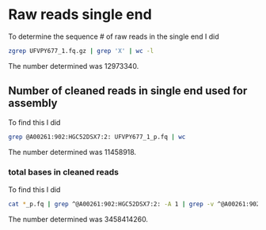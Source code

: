 # Raw reads single end
To determine the sequence # of raw reads in the single end I did 

```bash
zgrep UFVPY677_1.fq.gz | grep 'X' | wc -l 
```
The number determined was 12973340.

## Number of cleaned reads in single end used for assembly
To find this I did  

```bash
grep @A00261:902:HGC52DSX7:2: UFVPY677_1_p.fq | wc
```

The number determined was 11458918.


### total bases in cleaned reads
To find this I did 
```bash 
cat *_p.fq | grep ^@A00261:902:HGC52DSX7:2: -A 1 | grep -v ^@A00261:902:HGC52DSX7:2: | grep -v '-' | grep [ATCG] | wc 
```

The number determined was 3458414260.



